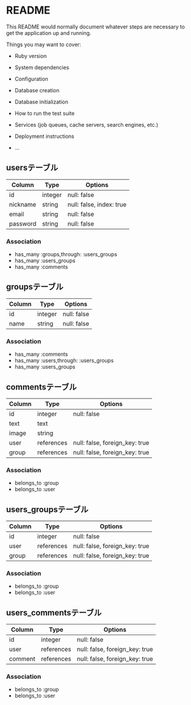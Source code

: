 # README

This README would normally document whatever steps are necessary to get the
application up and running.

Things you may want to cover:

* Ruby version

* System dependencies

* Configuration

* Database creation

* Database initialization

* How to run the test suite

* Services (job queues, cache servers, search engines, etc.)

* Deployment instructions

* ...

## usersテーブル

|Column|Type|Options|
|------|----|-------|
|id|integer|null: false|
|nickname|string|null: false, index: true|
|email|string|null: false|
|password|string|null: false|

### Association
- has_many :groups,through: :users_groups
- has_many :users_groups
- has_many :comments


## groupsテーブル

|Column|Type|Options|
|------|----|-------|
|id|integer|null: false|
|name|string|null: false|

### Association
- has_many :comments
- has_many :users,through: :users_groups
- has_many :users_groups


## commentsテーブル

|Column|Type|Options|
|------|----|-------|
|id|integer|null: false|
|text|text||
|image|string||
|user|references|null: false, foreign_key: true|
|group|references|null: false, foreign_key: true|


### Association
- belongs_to :group
- belongs_to :user


## users_groupsテーブル

|Column|Type|Options|
|------|----|-------|
|id|integer|null: false|
|user|references|null: false, foreign_key: true|
|group|references|null: false, foreign_key: true|

### Association
- belongs_to :group
- belongs_to :user


## users_commentsテーブル

|Column|Type|Options|
|------|----|-------|
|id|integer|null: false|
|user|references|null: false, foreign_key: true|
|comment|references|null: false, foreign_key: true|

### Association
- belongs_to :group
- belongs_to :user